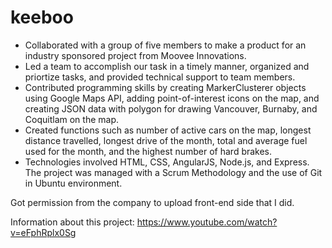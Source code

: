 # keeboo

-	Collaborated with a group of five members to make a product for an industry sponsored project from Moovee Innovations.
-	Led a team to accomplish our task in a timely manner, organized and priortize tasks, and provided technical support to team members. 
-	Contributed programming skills by creating MarkerClusterer objects using Google Maps API, adding point-of-interest icons on the map,     and creating JSON data with polygon for drawing Vancouver, Burnaby, and Coquitlam on the map.
-	Created functions such as number of active cars on the map, longest distance travelled, longest drive of the month, total and average fuel used for the month, and the highest number of hard brakes. 
-	Technologies involved HTML, CSS, AngularJS, Node.js, and Express. The project was managed with a Scrum Methodology and the use of Git    in Ubuntu environment.

Got permission from the company to upload front-end side that I did.

Information about this project:
https://www.youtube.com/watch?v=eFphRplx0Sg
